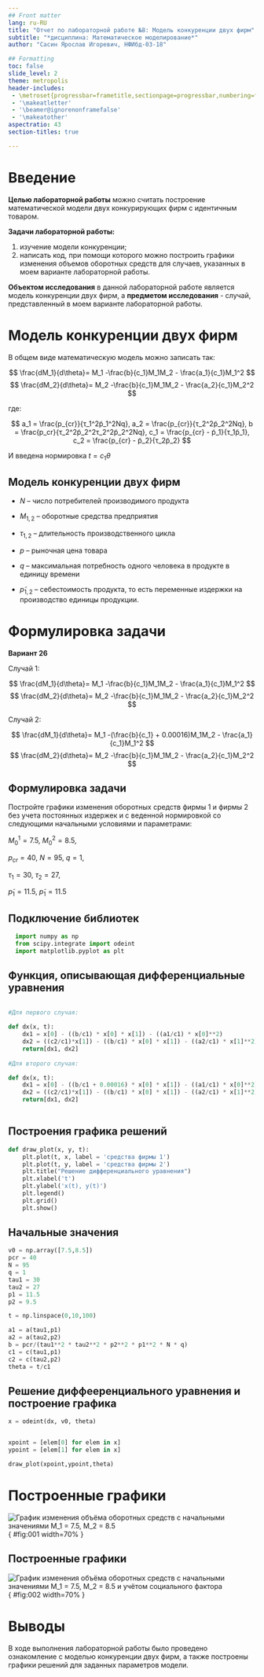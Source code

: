 ```yaml
---
## Front matter
lang: ru-RU
title: "Отчет по лабораторной работе №8: Модель конкуренции двух фирм"
subtitle: "*дисциплина: Математическое моделирование*"
author: "Сасин Ярослав Игоревич, НФИбд-03-18"

## Formatting
toc: false
slide_level: 2
theme: metropolis
header-includes:
 - \metroset{progressbar=frametitle,sectionpage=progressbar,numbering=fraction}
 - '\makeatletter'
 - '\beamer@ignorenonframefalse'
 - '\makeatother'
aspectratio: 43
section-titles: true

---
```


# Введение 

**Целью лабораторной работы** можно считать построение математической модели двух конкурирующих фирм с идентичным
товаром.

**Задачи лабораторной работы:**  
1. изучение модели конкуренции;  
2. написать код, при помощи которого можно построить графики изменения объемов оборотных средств для случаев, указанных в моем варианте лабораторной работы. 

**Объектом исследования** в данной лабораторной работе является модель конкуренции двух фирм, а **предметом исследования** - случай, представленный в моем варианте лабораторной работы.

# Модель конкуренции двух фирм

В общем виде математическую модель можно записать так: 

$$
\frac{dM_1}{d\theta}= M_1 -\frac{b}{c_1}M_1M_2 - \frac{a_1}{c_1}M_1^2
$$
$$
\frac{dM_2}{d\theta}= M_2 -\frac{b}{c_1}M_1M_2 - \frac{a_2}{c_1}M_2^2
$$

где: 

$$
a_1 = \frac{p_{cr}}{τ_1^2p̃_1^2Nq}, a_2 = \frac{p_{cr}}{τ_2^2p̃_2^2Nq}, b = \frac{p_cr}{τ_2^2p̃_2^2τ_2^2p̃_2^2Nq}, c_1 = \frac{p_{cr} - p̃_1}{τ_1p̃_1}, c_2 = \frac{p_{cr} - p̃_2}{τ_2p̃_2}
$$

И введена нормировка $t = c_1\theta$ 

## Модель конкуренции двух фирм

- $N$ – число потребителей производимого продукта

- $M_{1,2}$ – оборотные средства предприятия

- $τ_{1,2}$ – длительность производственного цикла

- $p$ – рыночная цена товара

- $q$ – максимальная потребность одного человека в продукте в единицу времени

- $p̃_{1,2}$ – себестоимость продукта, то есть переменные издержки на производство
единицы продукции. 



# Формулировка задачи 

**Вариант 26**

Cлучай 1:

$$
\frac{dM_1}{d\theta}= M_1 -\frac{b}{c_1}M_1M_2 - \frac{a_1}{c_1}M_1^2
$$
$$
\frac{dM_2}{d\theta}= M_2 -\frac{b}{c_1}M_1M_2 - \frac{a_2}{c_1}M_2^2
$$

Случай 2:

$$
\frac{dM_1}{d\theta}= M_1 -(\frac{b}{c_1} + 0.00016)M_1M_2 - \frac{a_1}{c_1}M_1^2
$$
$$
\frac{dM_2}{d\theta}= M_2 -\frac{b}{c_1}M_1M_2 - \frac{a_2}{c_1}M_2^2
$$

## Формулировка задачи

Постройте графики изменения оборотных средств фирмы 1 и фирмы 2 без
учета постоянных издержек и с веденной нормировкой со следующими начальными условиями и
параметрами:

$M_0^1 = 7.5$, $M_0^2 = 8.5$,

$p_{cr} = 40$, $N = 95$, $q = 1$,

$τ_1 = 30$, $τ_2 = 27$,

$p̃_1 = 11.5$, $p̃_1 = 11.5$

## Подключение библиотек

```py
  import numpy as np
  from scipy.integrate import odeint
  import matplotlib.pyplot as plt
```

## Функция, описывающая дифференциальные уравнения

```py 

#Для первого случая:

def dx(x, t):
    dx1 = x[0] - ((b/c1) * x[0] * x[1]) - ((a1/c1) * x[0]**2)
    dx2 = ((c2/c1)*x[1]) - ((b/c1) * x[0] * x[1]) - ((a2/c1) * x[1]**2)
    return[dx1, dx2]
    
#Для второго случая:   

def dx(x, t):
    dx1 = x[0] - ((b/c1 + 0.00016) * x[0] * x[1]) - ((a1/c1) * x[0]**2)
    dx2 = ((c2/c1)*x[1]) - ((b/c1) * x[0] * x[1]) - ((a2/c1) * x[1]**2)
    return[dx1, dx2]
    
```


## Построения графика решений

```py
def draw_plot(x, y, t):
    plt.plot(t, x, label = 'средства фирмы 1')
    plt.plot(t, y, label = 'средства фирмы 2')
    plt.title("Решение дифференциального уравнения")
    plt.xlabel('t')
    plt.ylabel('x(t), y(t)')
    plt.legend()
    plt.grid()
    plt.show()
```

## Начальные значения

```py 
v0 = np.array([7.5,8.5])
pcr = 40
N = 95
q = 1
tau1 = 30
tau2 = 27
p1 = 11.5
p2 = 9.5

t = np.linspace(0,10,100)

a1 = a(tau1,p1)
a2 = a(tau2,p2)
b = pcr/(tau1**2 * tau2**2 * p2**2 * p1**2 * N * q)
c1 = c(tau1,p1)
c2 = c(tau2,p2)
theta = t/c1
```

## Решение диффееренциального уравнения и построение графика

```py
x = odeint(dx, v0, theta)


xpoint = [elem[0] for elem in x] 
ypoint = [elem[1] for elem in x]

draw_plot(xpoint,ypoint,theta)
```



# Построенные графики

![График изменения объёма оборотных средств с начальными значениями $M_1 = 7.5$, $M_2 = 8.5$](image1.png){ #fig:001 width=70% }

## Построенные графики

![График изменения объёма оборотных средств с начальными значениями $M_1 = 7.5$, $M_2 = 8.5$ и учётом социального фактора](image2.png){ #fig:002 width=70% }

# Выводы

В ходе выполнения лабораторной работы было проведено ознакомление с моделью конкуренции двух фирм, а также построены графики решений для заданных параметров модели. 

